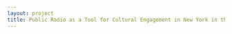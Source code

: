 ```yaml
--- 
layout: project 
title: Public Radio as a Tool for Cultural Engagement in New York in the 60s and early 70s: Digitizing the Broadcasts of WRVR-FM Public Radio
---
```



